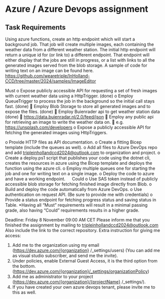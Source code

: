 # Azure / Azure Devops  assignment
## Task Requirements
Using azure functions, create an http endpoint which will start a background job. That job will create multiple images, each containing the weather data from a different weather station. The initial http endpoint will return a unique id for (or link to) a different endpoint. That endpoint will either display that the jobs are still in progress, or a list with links to all the generated images served from the blob storage.
A sample of code for writing text on an image can be found here.
https://github.com/wearetriple/InHolland-CCD/tree/master/2024/samples/ImageEditor

Must
o	Expose publicly accessible API for requesting a set of fresh images with current weather data using a HttpTrigger. (done)
o	Employ QueueTrigger to process the job in the background so the initial call stays fast. (done)
    	Employ Blob Storage to store all generated images and to expose the files. (done)
    	Employ Buienrader api to get weather station data (done)
        	https://data.buienradar.nl/2.0/feed/json
    	Employ any public api for retrieving an image to write the weather data on.
        	e.g. https://unsplash.com/developers
o	Expose a publicly accessible API for fetching the generated images using HttpTriggers.

o	Provide HTTP files as API documentation.
o	Create a fitting Bicep template (include the queues as well).
o	Add all files to Azure DevOps repo and add tripleinhollandccd2024@outlook.com 
to organization and project.
o	Create a deploy.ps1 script that publishes your code using the dotnet cli, creates the resources in azure using the Bicep template and deploys the function using the azure cli.
o	Employ multiple queues one for starting the job and one for writing text on a single image.
o	Deploy the code to azure and have a working endpoint.
 
Could
o	Use SAS token instead of publicly accessible blob storage for fetching finished image directly from Blob.
o	Build and deploy the code automatically from Azure DevOps.
o	Use authentication on request API. (Be sure to provide me with credentials)
o	Provide a status endpoint for fetching progress status and saving status in Table.
*Having all “Must” requirements will result in a minimal passing grade, also having “Could” requirements results in a higher grade.

Deadline: Friday 8 November 09:00 AM CET
Please inform me that you finished the assignment by mailing to tripleinhollandccd2024@outlook.com 
Also include the link to the correct repository.
Extra instruction for giving me access:
1.	Add me to the organization using my email (https://dev.azure.com/{organization} /_settings/users) (You can add me as visual studio subscriber, and send me the invite).
2.	Under policies, enable External Guest Access, it is the third option from the bottom. (https://dev.azure.com/{organization}/_settings/organizationPolicy)
3.	Add me as administrator to your project (https://dev.azure.com/{organization}/{projectName} /_settings/).
4.	If you have created your own azure devops tenant, please invite me to this as well.


